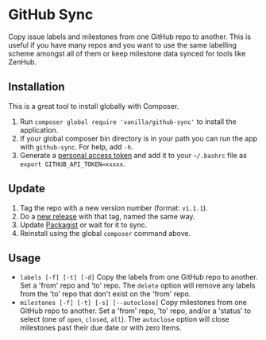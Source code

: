 # GitHub Sync

Copy issue labels and milestones from one GitHub repo to another. This is useful if
you have many repos and you want to use the same labelling scheme amongst all of them
or keep milestone data synced for tools like ZenHub.

## Installation

This is a great tool to install globally with Composer.

1. Run `composer global require 'vanilla/github-sync'` to install the application.
2. If your global composer bin directory is in your path you can run the app with `github-sync`. For help, add `-h`.
3. Generate a [personal access token](https://github.com/blog/1509-personal-api-tokens) and add it to your `~/.bashrc` file as `export GITHUB_API_TOKEN=xxxxx`.

## Update

1. Tag the repo with a new version number (format: `v1.1.1`).
2. Do a [new release](https://github.com/vanilla/github-sync/releases) with that tag, named the same way.
3. Update [Packagist](https://packagist.org/packages/vanilla/github-sync) or wait for it to sync.
4. Reinstall using the global `composer` command above.

## Usage

* `labels [-f] [-t] [-d]`       Copy the labels from one GitHub repo to another. Set a 'from' repo and 'to' repo. The `delete` option will remove any labels from the 'to' repo that don't exist on the 'from' repo.
* `milestones [-f] [-t] [-s] [--autoclose]`   Copy milestones from one GitHub repo to another. Set a 'from' repo, 'to' repo, and/or a 'status' to select (one of `open`, `closed`, `all`). The `autoclose` option will close milestones past their due date or with zero items.
